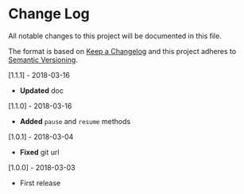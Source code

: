 # Change Log
All notable changes to this project will be documented in this file.

The format is based on [Keep a Changelog](http://keepachangelog.com/)
and this project adheres to [Semantic Versioning](http://semver.org/).

[1.1.1] - 2018-03-16
- **Updated** doc

[1.1.0] - 2018-03-16
- **Added** `pause` and `resume` methods

[1.0.1] - 2018-03-04
- **Fixed** git url

[1.0.0] - 2018-03-03
- First release
